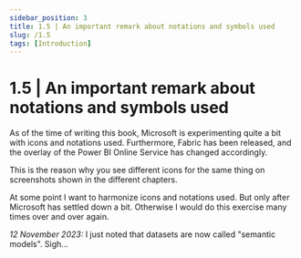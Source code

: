 ```yaml
---
sidebar_position: 3
title: 1.5 | An important remark about notations and symbols used
slug: /1.5
tags: [Introduction]
---
```


# 1.5 | An important remark about notations and symbols used

As of the time of writing this book, Microsoft is experimenting quite a bit with icons and notations used. Furthermore, Fabric has been released, and the overlay of the Power BI Online Service has changed accordingly.

This is the reason why you see different icons for the same thing on screenshots shown in the different chapters.

At some point I want to harmonize icons and notations used. But only after Microsoft has settled down a bit. Otherwise I would do this exercise many times over and over again.

*12 November 2023:* I just noted that datasets are now called "semantic models". Sigh...